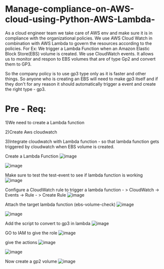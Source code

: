 # Manage-compliance-on-AWS-cloud-using-Python-AWS-Lambda-

As a cloud engineer team we take care of AWS env and make sure it is in compliance with the organizational policies.
We use AWS Cloud Watch in combination with AWS Lambda to govern the resources according to the policies.
For Ex: We trigger a Lambda Function when an Amazon Elastic Block Store(EBS) volume is created. We use CloudWatch events.
It allows us to monitor and respon to EBS volumes that are of type Gp2 and convert them to GP3.


So the company policy is to use gp3 type only as it is faster and other things. So anyone who is creating an EBS will need to make gp3 itself and if they don't for any reason it should automatically trigger a event and create the right type - gp3.

# Pre - Req:
1)We need to create a Lambda function

2)Create Aws cloudwatch 

3)Integrate cloudwatch with Lambda function - so that lambda function gets triggered by cloudwatch when EBS volume is created.



Create a Lambda Function
![image](https://github.com/Skillz619/Manage-compliance-on-AWS-cloud-using-Python-AWS-Lambda-/assets/43133388/32a358cd-bd62-4c0e-a99e-3ac2d9f708c8)

![image](https://github.com/Skillz619/Manage-compliance-on-AWS-cloud-using-Python-AWS-Lambda-/assets/43133388/fc7b1cfb-ce8a-4aa6-91a9-04d51a3791fa)

Make sure to test the test-event to see if lambda function is working
![image](https://github.com/Skillz619/Manage-compliance-on-AWS-cloud-using-Python-AWS-Lambda-/assets/43133388/a6965f6a-377e-4875-b25c-6455605b9fc8)

Configure a CloudWatch rule to trigger a lambda function - > CloudWatch -> Events -> Rule - > Create Rule
![image](https://github.com/Skillz619/Manage-compliance-on-AWS-cloud-using-Python-AWS-Lambda-/assets/43133388/f6b3e3f5-033f-4d8d-8f03-89b66266100b)

Attach the target lambda function (ebs-volume-check)
![image](https://github.com/Skillz619/Manage-compliance-on-AWS-cloud-using-Python-AWS-Lambda-/assets/43133388/8c61b88b-266e-4251-ada5-611d0a7dd79a)

![image](https://github.com/Skillz619/Manage-compliance-on-AWS-cloud-using-Python-AWS-Lambda-/assets/43133388/853fa9e6-e90c-478b-9e38-dc85915b34b1)

Add the script to convert to gp3 in lambda
![image](https://github.com/Skillz619/Manage-compliance-on-AWS-cloud-using-Python-AWS-Lambda-/assets/43133388/126961c4-43da-45fd-a482-7e3f27798a18)

GO to IAM to give the role
![image](https://github.com/Skillz619/Manage-compliance-on-AWS-cloud-using-Python-AWS-Lambda-/assets/43133388/bf4188a1-6175-4fd7-a3ca-23982e2ad6e4)

give the actions
![image](https://github.com/Skillz619/Manage-compliance-on-AWS-cloud-using-Python-AWS-Lambda-/assets/43133388/4975ad79-bad0-4f65-a2ac-00b34f7b0452)

![image](https://github.com/Skillz619/Manage-compliance-on-AWS-cloud-using-Python-AWS-Lambda-/assets/43133388/c3b5f7de-d9fa-4e84-a29b-7dd812d6e9e0)

Now create a gp2 volume
![image](https://github.com/Skillz619/Manage-compliance-on-AWS-cloud-using-Python-AWS-Lambda-/assets/43133388/828aaa34-3df4-4ff1-97c2-69589177d9bb)




    
